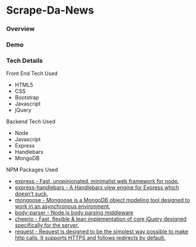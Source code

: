 # Scrape-Da-News

### Overview

### Demo

### Tech Details

Front End Tech Used
  * HTML5
  * CSS
  * Bootstrap
  * Javascript
  * jQuery

Backend Tech Used
  * Node
  * Javascript
  * Express
  * Handlebars
  * MongoDB

NPM Packages Used
  * [express - Fast, unopinionated, minimalist web framework for node.](https://www.npmjs.com/package/express)
  * [express-handlebars - A Handlebars view engine for Express which doesn't suck.](https://www.npmjs.com/package/express-handlebars)
  * [mongoose - Mongoose is a MongoDB object modeling tool designed to work in an asynchronous environment.](https://www.npmjs.com/package/mongoose)
  * [body-parser - Node.js body parsing middleware](https://www.npmjs.com/package/body-parser)
  * [cheerio - Fast, flexible & lean implementation of core jQuery designed specifically for the server.](https://www.npmjs.com/package/cheerio)
  * [request - Request is designed to be the simplest way possible to make http calls. It supports HTTPS and follows redirects by default.](https://www.npmjs.com/package/request)